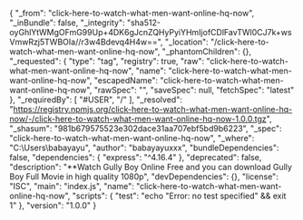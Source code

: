 {
  "_from": "click-here-to-watch-what-men-want-online-hq-now",
  "_inBundle": false,
  "_integrity": "sha512-oyGhlYtWMgOFmG99Up+4DK6gJcnZQHyPyiYHmIjofCDlFavTWl0CJ7k+wsVmwRzj5TWBOIa//r3w4Bdevq4H4w==",
  "_location": "/click-here-to-watch-what-men-want-online-hq-now",
  "_phantomChildren": {},
  "_requested": {
    "type": "tag",
    "registry": true,
    "raw": "click-here-to-watch-what-men-want-online-hq-now",
    "name": "click-here-to-watch-what-men-want-online-hq-now",
    "escapedName": "click-here-to-watch-what-men-want-online-hq-now",
    "rawSpec": "",
    "saveSpec": null,
    "fetchSpec": "latest"
  },
  "_requiredBy": [
    "#USER",
    "/"
  ],
  "_resolved": "https://registry.npmjs.org/click-here-to-watch-what-men-want-online-hq-now/-/click-here-to-watch-what-men-want-online-hq-now-1.0.0.tgz",
  "_shasum": "981b679575523e302dace31aa707ebf5bd9b6223",
  "_spec": "click-here-to-watch-what-men-want-online-hq-now",
  "_where": "C:\\Users\\babayayu",
  "author": "babayayuxxx",
  "bundleDependencies": false,
  "dependencies": {
    "express": "^4.16.4"
  },
  "deprecated": false,
  "description": "**Watch Gully Boy  Online Free and you can download Gully Boy  Full Movie in high quality 1080p",
  "devDependencies": {},
  "license": "ISC",
  "main": "index.js",
  "name": "click-here-to-watch-what-men-want-online-hq-now",
  "scripts": {
    "test": "echo \"Error: no test specified\" && exit 1"
  },
  "version": "1.0.0"
}
